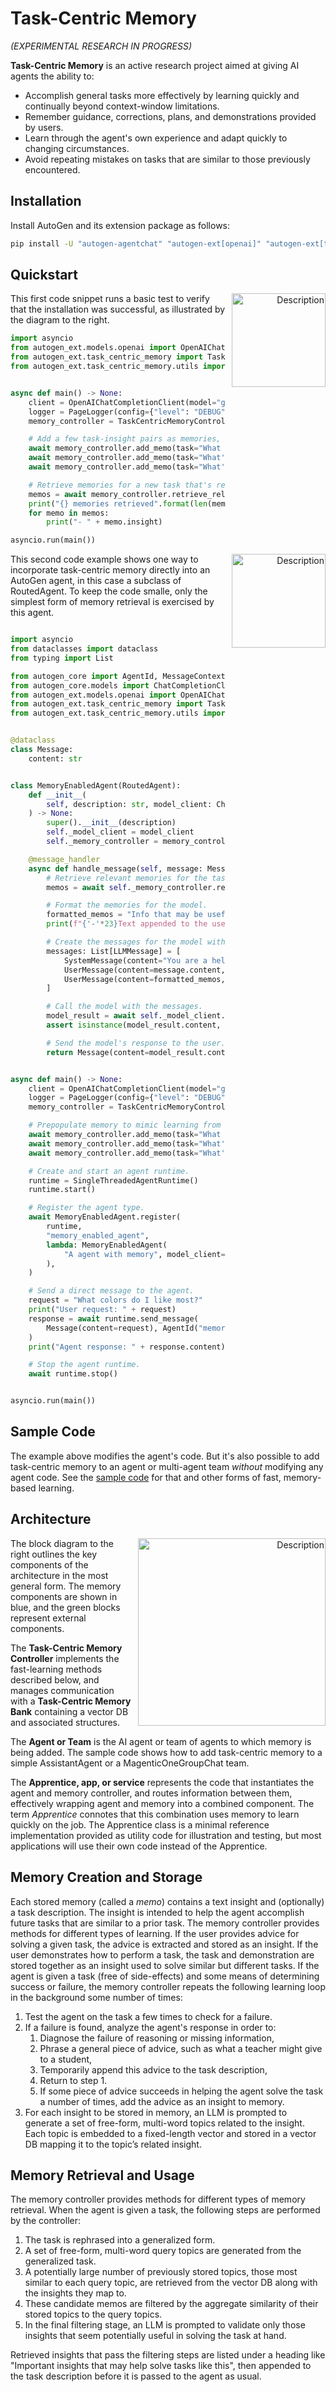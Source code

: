# Task-Centric Memory
_(EXPERIMENTAL RESEARCH IN PROGRESS)_

**Task-Centric Memory** is an active research project aimed at giving AI agents the ability to:

* Accomplish general tasks more effectively by learning quickly and continually beyond context-window limitations.
* Remember guidance, corrections, plans, and demonstrations provided by users.
* Learn through the agent's own experience and adapt quickly to changing circumstances.
* Avoid repeating mistakes on tasks that are similar to those previously encountered.

## Installation

Install AutoGen and its extension package as follows:

```bash
pip install -U "autogen-agentchat" "autogen-ext[openai]" "autogen-ext[task-centric-memory]"
```

## Quickstart

<p align="right">
  <img src="../../../imgs/task_centric_memory_2.png" alt="Description" width="150" align="right" style="margin-left: 10px;">
</p>

This first code snippet runs a basic test to verify that the installation was successful,
as illustrated by the diagram to the right. 

```python
import asyncio
from autogen_ext.models.openai import OpenAIChatCompletionClient
from autogen_ext.task_centric_memory import TaskCentricMemoryController
from autogen_ext.task_centric_memory.utils import PageLogger


async def main() -> None:
    client = OpenAIChatCompletionClient(model="gpt-4o")
    logger = PageLogger(config={"level": "DEBUG", "path": "~/pagelogs/quickstart"})  # Optional, but very useful.
    memory_controller = TaskCentricMemoryController(reset=True, client=client, logger=logger)

    # Add a few task-insight pairs as memories, where an insight can be any string that may help solve the task.
    await memory_controller.add_memo(task="What color do I like?", insight="Deep blue is my favorite color")
    await memory_controller.add_memo(task="What's another color I like?", insight="I really like cyan")
    await memory_controller.add_memo(task="What's my favorite food?", insight="Halibut is my favorite")

    # Retrieve memories for a new task that's related to only two of the stored memories.
    memos = await memory_controller.retrieve_relevant_memos(task="What colors do I like most?")
    print("{} memories retrieved".format(len(memos)))
    for memo in memos:
        print("- " + memo.insight)

asyncio.run(main())
```

<p align="right">
  <img src="../../../imgs/task_centric_memory_3.png" alt="Description" width="150" align="right" style="margin-left: 10px;">
</p>

This second code example shows one way to incorporate task-centric memory directly into an AutoGen agent,
in this case a subclass of RoutedAgent.
To keep the code smalle, only the simplest form of memory retrieval is exercised by this agent.

```python

import asyncio
from dataclasses import dataclass
from typing import List

from autogen_core import AgentId, MessageContext, RoutedAgent, SingleThreadedAgentRuntime, message_handler
from autogen_core.models import ChatCompletionClient, LLMMessage, SystemMessage, UserMessage
from autogen_ext.models.openai import OpenAIChatCompletionClient
from autogen_ext.task_centric_memory import TaskCentricMemoryController
from autogen_ext.task_centric_memory.utils import PageLogger


@dataclass
class Message:
    content: str


class MemoryEnabledAgent(RoutedAgent):
    def __init__(
        self, description: str, model_client: ChatCompletionClient, memory_controller: TaskCentricMemoryController
    ) -> None:
        super().__init__(description)
        self._model_client = model_client
        self._memory_controller = memory_controller

    @message_handler
    async def handle_message(self, message: Message, context: MessageContext) -> Message:
        # Retrieve relevant memories for the task.
        memos = await self._memory_controller.retrieve_relevant_memos(task=message.content)

        # Format the memories for the model.
        formatted_memos = "Info that may be useful:\n" + "\n".join(["- " + memo.insight for memo in memos])
        print(f"{'-'*23}Text appended to the user message{'-'*24}\n{formatted_memos}\n{'-'*80}")

        # Create the messages for the model with the retrieved memories.
        messages: List[LLMMessage] = [
            SystemMessage(content="You are a helpful assistant."),
            UserMessage(content=message.content, source="user"),
            UserMessage(content=formatted_memos, source="user"),
        ]

        # Call the model with the messages.
        model_result = await self._model_client.create(messages=messages)
        assert isinstance(model_result.content, str)

        # Send the model's response to the user.
        return Message(content=model_result.content)


async def main() -> None:
    client = OpenAIChatCompletionClient(model="gpt-4o")
    logger = PageLogger(config={"level": "DEBUG", "path": "~/pagelogs/quickstart2"})  # Optional, but very useful.
    memory_controller = TaskCentricMemoryController(reset=True, client=client, logger=logger)

    # Prepopulate memory to mimic learning from a prior session.
    await memory_controller.add_memo(task="What color do I like?", insight="Deep blue is my favorite color")
    await memory_controller.add_memo(task="What's another color I like?", insight="I really like cyan")
    await memory_controller.add_memo(task="What's my favorite food?", insight="Halibut is my favorite")

    # Create and start an agent runtime.
    runtime = SingleThreadedAgentRuntime()
    runtime.start()

    # Register the agent type.
    await MemoryEnabledAgent.register(
        runtime,
        "memory_enabled_agent",
        lambda: MemoryEnabledAgent(
            "A agent with memory", model_client=client, memory_controller=memory_controller
        ),
    )

    # Send a direct message to the agent.
    request = "What colors do I like most?"
    print("User request: " + request)
    response = await runtime.send_message(
        Message(content=request), AgentId("memory_enabled_agent", "default")
    )
    print("Agent response: " + response.content)

    # Stop the agent runtime.
    await runtime.stop()


asyncio.run(main())
```

## Sample Code

The example above modifies the agent's code.
But it's also possible to add task-centric memory to an agent or multi-agent team _without_ modifying any agent code.
See the [sample code](../../../../../samples/task_centric_memory) for that and other forms of fast, memory-based learning.


## Architecture

<p align="right">
  <img src="../../../imgs/task_centric_memory.png" alt="Description" width="300" align="right" style="margin-left: 10px;">
</p>

The block diagram to the right outlines the key components of the architecture in the most general form.
The memory components are shown in blue, and the green blocks represent external components.

The **Task-Centric Memory Controller** implements the fast-learning methods described below,
and manages communication with a **Task-Centric Memory Bank** containing a vector DB and associated structures.

The **Agent or Team** is the AI agent or team of agents to which memory is being added.
The sample code shows how to add task-centric memory to a simple AssistantAgent or a MagenticOneGroupChat team.

The **Apprentice, app, or service** represents the code that instantiates the agent and memory controller,
and routes information between them, effectively wrapping agent and memory into a combined component.
The term _Apprentice_ connotes that this combination uses memory to learn quickly on the job.
The Apprentice class is a minimal reference implementation provided as utility code for illustration and testing,
but most applications will use their own code instead of the Apprentice.

## Memory Creation and Storage

Each stored memory (called a _memo_) contains a text insight and (optionally) a task description.
The insight is intended to help the agent accomplish future tasks that are similar to a prior task.
The memory controller provides methods for different types of learning.
If the user provides advice for solving a given task, the advice is extracted and stored as an insight.
If the user demonstrates how to perform a task,
the task and demonstration are stored together as an insight used to solve similar but different tasks.
If the agent is given a task (free of side-effects) and some means of determining success or failure,
the memory controller repeats the following learning loop in the background some number of times:

1. Test the agent on the task a few times to check for a failure.
2. If a failure is found, analyze the agent's response in order to:
   1. Diagnose the failure of reasoning or missing information,
   2. Phrase a general piece of advice, such as what a teacher might give to a student,
   3. Temporarily append this advice to the task description,
   4. Return to step 1.
   5. If some piece of advice succeeds in helping the agent solve the task a number of times, add the advice as an insight to memory.
3. For each insight to be stored in memory, an LLM is prompted to generate a set of free-form, multi-word topics related to the insight. Each topic is embedded to a fixed-length vector and stored in a vector DB mapping it to the topic’s related insight.

## Memory Retrieval and Usage

The memory controller provides methods for different types of memory retrieval.
When the agent is given a task, the following steps are performed by the controller:
1. The task is rephrased into a generalized form.
2. A set of free-form, multi-word query topics are generated from the generalized task.
3. A potentially large number of previously stored topics, those most similar to each query topic, are retrieved from the vector DB along with the insights they map to.
4. These candidate memos are filtered by the aggregate similarity of their stored topics to the query topics.
5. In the final filtering stage, an LLM is prompted to validate only those insights that seem potentially useful in solving the task at hand.

Retrieved insights that pass the filtering steps are listed under a heading like
"Important insights that may help solve tasks like this", then appended to the task description before it is passed to the agent as usual.
